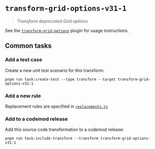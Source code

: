 # `transform-grid-options-v31-1`

> _Transform deprecated Grid options_

See the [`transform-grid-options`](../../plugins/transform-grid-options/) plugin for usage instructions.

## Common tasks

### Add a test case

Create a new unit test scenario for this transform:

```
pnpm run task:create-test --type transform --target transform-grid-options-v31-1
```

### Add a new rule

Replacement rules are specified in [`replacements.ts`](./replacements.ts)

### Add to a codemod release

Add this source code transformation to a codemod release:

```
pnpm run task:include-transform --transform transform-grid-options-v31-1
```
